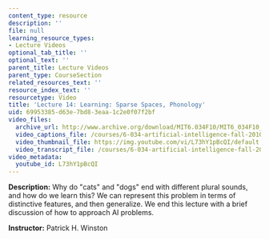 ```yaml
---
content_type: resource
description: ''
file: null
learning_resource_types:
- Lecture Videos
optional_tab_title: ''
optional_text: ''
parent_title: Lecture Videos
parent_type: CourseSection
related_resources_text: ''
resource_index_text: ''
resourcetype: Video
title: 'Lecture 14: Learning: Sparse Spaces, Phonology'
uid: 69953385-d63e-7bd8-3eaa-1c2e0f07f2bf
video_files:
  archive_url: http://www.archive.org/download/MIT6.034F10/MIT6_034F10_lec14_300k.mp4
  video_captions_file: /courses/6-034-artificial-intelligence-fall-2010/f1d15f33d2db535985756126f1675c65_L73hY1pBcQI.vtt
  video_thumbnail_file: https://img.youtube.com/vi/L73hY1pBcQI/default.jpg
  video_transcript_file: /courses/6-034-artificial-intelligence-fall-2010/59c59428343bd3b85959070528384fcd_L73hY1pBcQI.pdf
video_metadata:
  youtube_id: L73hY1pBcQI
---
```


**Description:** Why do "cats" and "dogs" end with different plural sounds, and how do we learn this? We can represent this problem in terms of distinctive features, and then generalize. We end this lecture with a brief discussion of how to approach AI problems.

**Instructor:** Patrick H. Winston